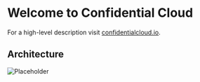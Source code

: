 # Welcome to Confidential Cloud

For a high-level description visit [confidentialcloud.io](https://confidentialcloud.io).

## Architecture

![Placeholder](https://www.canarybit.eu/wp-content/uploads/2022/01/confidential-cloud-simplified-architecture-light.png)